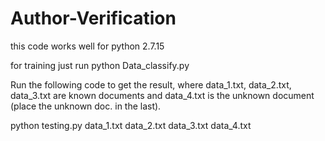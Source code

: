 # Author-Verification
this code works well for python 2.7.15

for training just run python Data_classify.py

Run the following code to get the result, where data_1.txt, data_2.txt, data_3.txt are known documents and data_4.txt is the unknown document (place the unknown doc. in the last).

python testing.py data_1.txt data_2.txt data_3.txt data_4.txt
